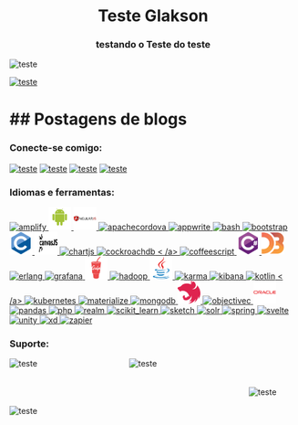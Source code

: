 <h1 align="center">Teste Glakson</h1>
<h3 align="center">testando o Teste do teste</h3>

<p align="left"> <img src="https://komarev. com/ghpvc/?username=teste&label=Profile%20views&color=0e75b6&style=flat" alt="teste" /> </p>

<p align="left"> <a href="https://github.com/ryo -ma/github-profile-trophy"><img src="https://github-profile-trophy.vercel.app/?username=teste" alt="teste" /></a> </p>

# ## Postagens de blogs
<!-- BLOG-POST-LIST:START -->
<!-- BLOG-POST-LIST:END -->

<h3 align="left">Conecte-se comigo:</h3>
<p alinhar="esquerda">
<a href="https://dev.to/teste" target="blank"><img align="center" src="https://raw.githubusercontent.com/rahuldkjain/github-profile-readme-generator /master/src/images/icons/Social/devto.svg" alt="teste" height="30" width="40" /></a>
<a href="https://linkedin.com/in /teste" target="blank"><img align="center" src="https://raw.githubusercontent.com/rahuldkjain/github-profile-readme-generator/master/src/images/icons/Social/linked -in-alt.svg" alt="teste" height="30" width="40" /></a>
<a href="https://www.youtube.com/c/teste" target=" blank"><img align="center" src="https://raw.githubusercontent.com/rahuldkjain/github-profile-readme-generator/master/src/images/icons/Social/youtube.svg" alt="teste" height="30" width="40" /></a>
<a href="https://www.leetcode.com/teste" target="blank"><img align="center" src="https://raw.githubusercontent.com/rahuldkjain/github-profile-readme -generator/master/src/images/icons/Social/leet-code.svg" alt="teste" height="30" width="40" /></a>
</p>

<h3 align="left ">Idiomas e ferramentas:</h3>
<p align="left"> <a href="https://aws.amazon.com/amplify/" target="_blank" rel="noreferrer"> <img src="https://docs.amplify. aws/assets/logo-dark.svg" alt="amplify" width="40" height="40"/> </a> <a href="https://developer.android.com" target="_blank " rel="noreferrer"> <img src="https://raw.githubusercontent.com/devicons/devicon/master/icons/android/android-original-wordmark.svg" alt="android" width="40" height="40"/> </a> <a href="https://angular.io" target="_blank" rel="noreferrer"> <img src="https://raw.githubusercontent.com/devicons/devicon/master/icons/angularjs/angularjs-original-wordmark.svg" alt="angularjs" width="40" height="40"/> </a> <a href="https:// cordova.apache.org/" target="_blank" rel="noreferrer"> <img src="https://www.vectorlogo.zone/logos/apache_cordova/apache_cordova-icon.svg" alt="apachecordova" width= "40" height="40"/> </a> <a href="https://appwrite.io" target="_blank" rel="noreferrer"> <img src="https://www.vectorlogo .zone/logos/appwriteio/appwriteio-icon.svg" alt="appwrite" width="40" height="40"/> </a> <a href="https://www.gnu.org/software/bash/" target="_blank" rel="noreferrer"> <img src="https://www.vectorlogo.zone/logos/gnu_bash/gnu_bash-icon.svg" alt ="bash" width="40" height="40"/> </a> <a href="https://getbootstrap.com" target="_blank" rel="noreferrer"> <img src="https ://raw.githubusercontent.com/devicons/devicon/master/icons/bootstrap/bootstrap-plain-wordmark.svg" alt="bootstrap" width="40" height="40"/> </a> <a href="https://www.cprogramming.com/" target="_blank" rel="noreferrer"> <img src="https://raw.githubusercontent.com/devicons/devicon/master/icons/c/c-original.svg" alt="c" width="40" height="40"/> </a> <a href="https://canvasjs. com" target="_blank" rel="noreferrer"> <img src="https://raw.githubusercontent.com/Hardik0307/Hardik0307/master/assets/canvasjs-charts.svg" alt="canvasjs" width=" 40" height="40"/> </a> <a href="https://www.chartjs.org" target="_blank" rel="noreferrer"> <img src="https://www. chartjs.org/media/logo-title.svg" alt="chartjs" width="40" height="40"/> </a> <a href="https://www.cockroachlabs.com/product/ baratadb/"target="_blank" rel="noreferrer"> <img src="https://cdn.worldvectorlogo.com/logos/cockroachdb.svg" alt="cockroachdb" width="40" height="40"/> < /a> <a href="https://offeescript.org" target="_blank" rel="noreferrer"> <img src="https://raw.githubusercontent.com/devicons/devicon/master/icons/ coffeescript/coffeescript-original-wordmark.svg" alt="coffeescript" width="40" height="40"/> </a> <a href="https://www.w3schools.com/cs/" target ="_blank" rel="noreferrer"> <img src="https://raw.githubusercontent.com/devicons/devicon/master/icons/csharp/csharp-original.svg"alt="csharp" width="40" height="40"/> </a> <a href="https://d3js.org/" target="_blank" rel="noreferrer"> <img src= "https://raw.githubusercontent.com/devicons/devicon/master/icons/d3js/d3js-original.svg" alt="d3js" width="40" height="40"/> </a> <a href="https://www.erlang.org/" target="_blank" rel="noreferrer"> <img src="https://www.vectorlogo.zone/logos/erlang/erlang-official.svg" alt="erlang" width="40" height="40"/> </a> <a href="https://grafana.com" target="_blank" rel="noreferrer"> <img src="https://www.vectorlogo.zone/logos/grafana/grafana-icon.svg" alt="grafana" width="40" height="40"/> </a> <a href=" https://gulpjs.com" target="_blank" rel="noreferrer"> <img src="https://raw.githubusercontent.com/devicons/devicon/master/icons/gulp/gulp-plain.svg" alt="gulp" width="40" height="40"/> </a> <a href="https://hadoop.apache.org/" target="_blank" rel="noreferrer"> <img src="https://www.vectorlogo.zone/logos/apache_hadoop/apache_hadoop-icon.svg" alt="hadoop" width="40" height="40"/> </a> <a href="https ://www.java.com" target="_blank" rel="noreferrer"> <img src="https://raw.githubusercontent.com/devicons/devicon/master/icons/java/java-original.svg" alt="java " width="40" height="40"/> </a> <a href="https://karma-runner.github.io/latest/index.html" target="_blank" rel="noreferrer" > <img src="https://raw.githubusercontent.com/detain/svg-logos/780f25886640cef088af994181646db2f6b1a3f8/svg/karma.svg" alt="karma" width="40" height="40"/> </a > <a href="https://www.elastic.co/kibana" target="_blank" rel="noreferrer"> <img src="https://www.vectorlogo.zone/logos/elasticco_kibana/elasticco_kibana-icon.svg" alt="kibana" width="40" height="40"/> </a> <a href="https://kotlinlang.org" target="_blank " rel="noreferrer"> <img src="https://www.vectorlogo.zone/logos/kotlinlang/kotlinlang-icon.svg" alt="kotlin" width="40" height="40"/> < /a> <a href="https://kubernetes.io" target="_blank" rel="noreferrer"> <img src="https://www.vectorlogo.zone/logos/kubernetes/kubernetes-icon. svg" alt="kubernetes" width="40" height="40"/> </a> <a href="https://materializecss.com/" target="_blank" rel="noreferrer"> <img src="https://raw.githubusercontent.com/prplx/svg-logos/5585531d45d294869c4eaab4d7cf2e9c167710a9/svg/materialize.svg" alt="materialize" width="40" height=" 40"/> </a> <a href="https://www.mongodb.com/" target="_blank" rel="noreferrer"> <img src="https://raw.githubusercontent.com/ devicons/devicon/master/icons/mongodb/mongodb-original-wordmark.svg" alt="mongodb" width="40" height="40"/> </a> <a href="https://nestjs. com/" target="_blank" rel="noreferrer"> <img src="https://raw.githubusercontent.com/devicons/devicon/master/icons/nestjs/nestjs-plain.svg" alt="nestjs" width="40" height="40"/> </a> <a href="https://developer. apple.com/library/archive/documentation/Cocoa/Conceptual/ProgrammingWithObjectiveC/Introduction/Introduction.html" target="_blank" rel="noreferrer"> <img src="https://www.vectorlogo.zone/logos/ apple_objectivec/apple_objectivec-icon.svg" alt="objectivec" width="40" height="40"/> </a> <a href="https://www.oracle.com/" target="_blank" rel="noreferrer"> <img src="https://raw.githubusercontent.com/devicons/devicon/master/icons/oracle/oracle-original.svg" alt="oracle"width="40" height="40"/> </a> <a href="https://pandas.pydata.org/" target="_blank" rel="noreferrer"> <img src="https: //raw.githubusercontent.com/devicons/devicon/2ae2a900d2f041da66e950e4d48052658d850630/icons/pandas/pandas-original.svg" alt="pandas" width="40" height="40"/> </a> <a href=" https://www.php.net" target="_blank" rel="noreferrer"> <img src="https://raw.githubusercontent.com/devicons/devicon/master/icons/php/php-original. svg" alt="php" width="40" height="40"/> </a> <a href="https://realm.io/" target="_blank"rel="noreferrer"> <img src="https://raw.githubusercontent.com/bestofjs/bestofjs-webui/8665e8c267a0215f3159df28b33c365198101df5/public/logos/realm.svg" alt="realm" width="40" height=" 40"/> </a> <a href="https://scikit-learn.org/" target="_blank" rel="noreferrer"> <img src="https://upload.wikimedia.org/ wikipedia/commons/0/05/Scikit_learn_logo_small.svg" alt="scikit_learn" width="40" height="40"/> </a> <a href="https://www.sketch.com/" target ="_blank" rel="noreferrer"> <img src="https://www.vectorlogo.zone/logos/sketchapp/sketchapp-icon.svg" alt="sketch"width="40" height="40"/> </a> <a href="https://lucene.apache.org/solr/" target="_blank" rel="noreferrer"> <img src=" https://www.vectorlogo.zone/logos/apache_solr/apache_solr-icon.svg" alt="solr" width="40" height="40"/> </a> <a href="https:// spring.io/" target="_blank" rel="noreferrer"> <img src="https://www.vectorlogo.zone/logos/springio/springio-icon.svg" alt="spring" width="40 " height="40"/> </a> <a href="https://svelte.dev" target="_blank" rel="noreferrer"> <img src="https://upload.wikimedia.org/wikipedia/commons/1/1b/Svelte_Logo.svg" alt="svelte" width="40" height="40"/> </a> <a href="https://unity.com/" target ="_blank" rel="noreferrer"> <img src="https://www.vectorlogo.zone/logos/unity3d/unity3d-icon.svg" alt="unity" width="40" height="40" /> </a> <a href="https://www.adobe.com/products/xd.html" target="_blank" rel="noreferrer"> <img src="https://cdn.worldvectorlogo .com/logos/adobe-xd.svg" alt="xd" width="40" height="40"/> </a> <a href="https://zapier.com" target="_blank" rel="noreferrer"> <img src="https://www.vectorlogo.zone/logos/zapier/zapier-icon.svg" alt="zapier" width="40" height="40"/> </a> </p >

<h3 align="left">Suporte:</h3>
<p> <a href="https://www.buymeacoffee.com/teste"> <img align="left" src="https://cdn .buymeacoffee.com/buttons/v2/default-yellow.png" height="50" width="210" alt="teste" /></a> <a href="https://ko-fi.com /teste"> <img align="left" src="https://cdn.ko-fi.com/cdn/kofi3.png?v=3" height="50" width="210" alt="teste " /></a> </p><br><br>

<p><img align="center" src="https://github-readme-stats.vercel.app/api/top-langs?username=teste&show_icons=true&locale=en&layout=compact" alt="teste" /> </p>

<p><img align="center" src="https://github-readme-streak-stats.herokuapp.com/?user=teste&" alt="teste" /></p>
